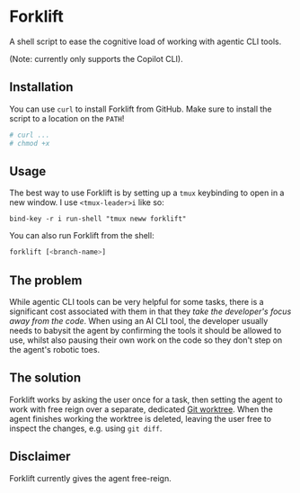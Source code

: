 # Forklift

A shell script to ease the cognitive load of working with agentic CLI tools.

(Note: currently only supports the Copilot CLI).

## Installation
You can use `curl` to install Forklift from GitHub. Make sure to install the
script to a location on the `PATH`!

``` sh
# curl ...
# chmod +x
```

## Usage
The best way to use Forklift is by setting up a `tmux` keybinding to open in a
new window. I use `<tmux-leader>i` like so:

``` tmux
bind-key -r i run-shell "tmux neww forklift"
```

You can also run Forklift from the shell:
``` sh
forklift [<branch-name>]
```

## The problem

While agentic CLI tools can be very helpful for some tasks, there is a
significant cost associated with them in that they *take the developer's focus
away from the code*. When using an AI CLI tool, the developer usually needs to
babysit the agent by confirming the tools it should be allowed to use, whilst
also pausing their own work on the code so they don't step on the agent's
robotic toes.

## The solution

Forklift works by asking the user once for a task, then setting the agent to
work with free reign over a separate, dedicated [Git
worktree](https://git-scm.com/docs/git-worktree). When the agent finishes
working the worktree is deleted, leaving the user free to inspect the changes,
e.g. using `git diff`.

## Disclaimer

Forklift currently gives the agent free-reign.
